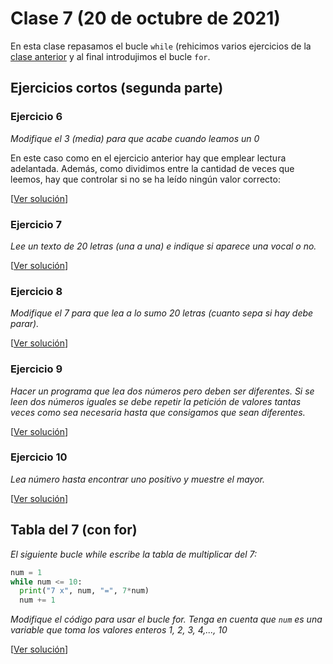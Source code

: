 # Clase 7 (20 de octubre de 2021)

En esta clase repasamos el bucle `while` (rehicimos varios ejercicios de la [clase anterior](clase06.md) y al final introdujimos el bucle `for`.

## Ejercicios cortos (segunda parte)

### Ejercicio 6
*Modifique el 3 (media) para que acabe cuando leamos un 0*

En este caso como en el ejercicio anterior hay que emplear lectura adelantada. Además, como dividimos entre la cantidad de veces que leemos, hay que controlar si no se ha leído ningún valor correcto:

[[Ver solución](códigos/t3e22.cortos6.py)]

### Ejercicio 7
*Lee un texto de 20 letras (una a una) e indique si aparece una vocal o no.*

[[Ver solución](códigos/t3e23.cortos7.py)]


### Ejercicio 8
*Modifique el 7 para que lea a lo sumo 20 letras (cuanto sepa si hay debe parar).*

[[Ver solución](códigos/t3e24.cortos8.py)]

### Ejercicio 9
*Hacer un programa que lea dos números pero deben ser diferentes. Si se leen dos números iguales se debe repetir la petición de valores tantas veces como sea
necesaria hasta que consigamos que sean diferentes.*

[[Ver solución](códigos/t3e25.cortos9.py)]

### Ejercicio 10
*Lea número hasta encontrar uno positivo y muestre el mayor.*

[[Ver solución](códigos/t3e26.cortos10.py)]

## Tabla del 7 (con for)
*El siguiente bucle while escribe la tabla de multiplicar del 7:*

```python
num = 1
while num <= 10:
  print("7 x", num, "=", 7*num)
  num += 1
```

*Modifique el código para usar el bucle for. Tenga en cuenta que `num` es una variable que toma los valores enteros 1, 2, 3, 4,..., 10*

[[Ver solución](códigos/t3e27.tabla7_for.py)]
